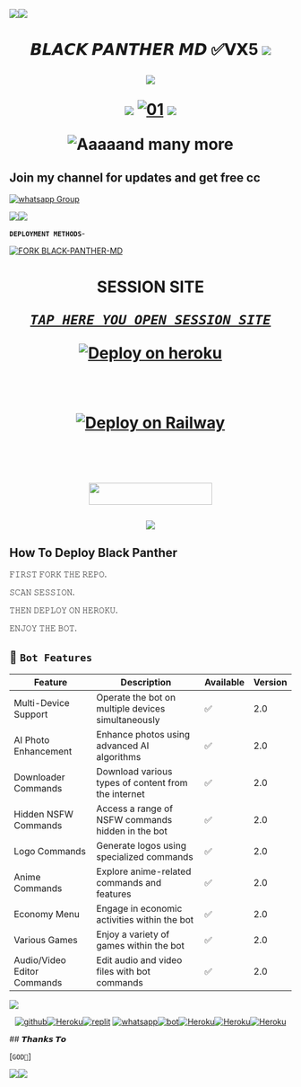 <a><img src='https://i.imgur.com/LyHic3i.gif'/></a><a><img src='https://i.imgur.com/LyHic3i.gif'/></a>
<h1 align="center"><b>𝘽𝙇𝘼𝘾𝙆 𝙋𝘼𝙉𝙏𝙃𝙀𝙍 𝙈𝘿 ✅𝗩𝗫5</b>
<a><img src='https://i.imgur.com/LyHic3i.gif'/></a>
<p align="center">
  <a href="https://github.com/DenverCoder1/readme-typing-svg"><img src="https://readme-typing-svg.herokuapp.com?font=Time+New+Roman&color=cyan&size=25&center=true&vCenter=true&width=600&height=100&lines=Am+Black+Panther+MD+Created+By+Ibrahim..&heart;++;Self-taught+Back-Created+By,;Ibrahim+Adams+Am+The,;Best+Is+Bot+For+You+To,;Deploy..<3"></a>
</p>
<a><img src='https://i.imgur.com/LyHic3i.gif'/></a>                       
  <a href="https://ibb.co/N6NMDtn"><img src="https://telegra.ph/file/ec8ce4af1d8fa3271e26a.jpg" alt="01" border="0" /></a>     
<a><img src='https://i.imgur.com/LyHic3i.gif'/></a>
 
![Aaaaand many more](res/readme/context.gif)

 ## Join my channel for updates and get free cc


<a href="https://whatsapp.com/channel/0029VaZuGSxEawdxZK9CzM0Y" target="_blank">
    <img alt="whatsapp Group" src="https://img.shields.io/badge/ Whatsapp Support Channel -25D366?style=for-the-badge&logo=whatsapp&logoColor=white" />
  </a>
</p>
<a><img src='https://i.imgur.com/LyHic3i.gif'/></a><a><img src='https://i.imgur.com/LyHic3i.gif'/></a>

 **`DEPLOYMENT METHODS`**-


[![FORK BLACK-PANTHER-MD](https://img.shields.io/badge/FORK%20-BLACK%20PANTHER%20MD-white)](https://github.com/ibrahimaitech/BLACK-PANTHER-XMD/fork)

 <h1 align="center">  SESSION SITE 



  ***[`TAP HERE YOU OPEN SESSION SITE`](https://github.com/IBRAHIM-TECH-AI/SESSION-SITE/tree/main)***


[![Deploy on heroku](https://www.herokucdn.com/deploy/button.svg)](https://github.com/IBRAHIM-TECH-AI/DEPLOYMENT-SITE/tree/main)

<br>

[![Deploy on Railway](https://railway.app/button.svg)](https://railway.app/template/kqO_n5?referralCode=AqkNn4)

<br>

<p align=""><a href="https://repl.it/github/ibrahimaitech/BLACK-PANTHER-MD"> <img src="https://img.shields.io/badge/replit%20Deploy-blue?style=for-the-badge&logo=replit" width="220" height="38.45"/></a>


<a><img src='https://i.imgur.com/LyHic3i.gif'/></a>

 ## How To Deploy Black Panther
 
𝙵𝙸𝚁𝚂𝚃 𝙵𝙾𝚁𝙺 𝚃𝙷𝙴 𝚁𝙴𝙿𝙾.


𝚂𝙲𝙰𝙽 𝚂𝙴𝚂𝚂𝙸𝙾𝙽.


𝚃𝙷𝙴𝙽 𝙳𝙴𝙿𝙻𝙾𝚈 𝙾𝙽 𝙷𝙴𝚁𝙾𝙺𝚄.


𝙴𝙽𝙹𝙾𝚈 𝚃𝙷𝙴 𝙱𝙾𝚃.

   ## 🚀 `Bot Features`
| Feature                          | Description                                             | Available    | Version    |
| ---------------------------------| ------------------------------------------------------- | ------------ | ---------- |
| Multi-Device Support             | Operate the bot on multiple devices simultaneously     | ✅           | 2.0        |
| AI Photo Enhancement             | Enhance photos using advanced AI algorithms            | ✅           | 2.0        |
| Downloader Commands              | Download various types of content from the internet     | ✅           | 2.0        |
| Hidden NSFW Commands             | Access a range of NSFW commands hidden in the bot       | ✅           | 2.0        |
| Logo Commands                    | Generate logos using specialized commands               | ✅           | 2.0        |
| Anime Commands                   | Explore anime-related commands and features              | ✅           | 2.0        |
| Economy Menu                     | Engage in economic activities within the bot            | ✅           | 2.0        |
| Various Games                    | Enjoy a variety of games within the bot                 | ✅           | 2.0        |
| Audio/Video Editor Commands      | Edit audio and video files with bot commands            | ✅           | 2.0        |

<a><img src='https://i.imgur.com/LyHic3i.gif'/></a>
<br/> <div align="center">
[![github](https://github.com/github.png?size=100)](https://github.com/ibrahimaitech)[![Heroku](https://github.com/heroku.png?size=100)](#click-here-to-deploy)[![replit](https://github.com/replit.png?size=100)](https://github.com/ibrahimaitech) [![whatsapp](https://github.com/whatsapp.png?size=89)](https://ibrahimaitech)[![bot](https://github.com/youtube.png?size=89)](https://github.com/ibrahimaitech)[![Heroku](https://github.com/facebook.png?size=89)](https://ibrahimaitech)[![Heroku](https://github.com/instagram.png?size=89)](https://github.com/ibrahimaitech)[![Heroku](https://github.com/you-tube.png?size=89)](https://github.com/ibrahimaitech)<br/>
</div>
## 𝙏𝙝𝙖𝙣𝙠𝙨 𝙏𝙤 

[`GOD🙏`]


<a><img src='https://i.imgur.com/LyHic3i.gif'/></a><a><img src='https://i.imgur.com/LyHic3i.gif'/></a>
